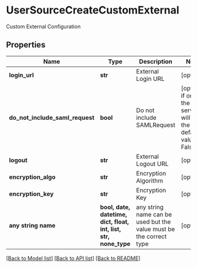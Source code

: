 # UserSourceCreateCustomExternal

Custom External Configuration

## Properties
Name | Type | Description | Notes
------------ | ------------- | ------------- | -------------
**login_url** | **str** | External Login URL | [optional] 
**do_not_include_saml_request** | **bool** | Do not include SAMLRequest | [optional]  if omitted the server will use the default value of False
**logout** | **str** | External Logout URL | [optional] 
**encryption_algo** | **str** | Encryption Algorithm | [optional] 
**encryption_key** | **str** | Encryption Key | [optional] 
**any string name** | **bool, date, datetime, dict, float, int, list, str, none_type** | any string name can be used but the value must be the correct type | [optional]

[[Back to Model list]](../README.md#documentation-for-models) [[Back to API list]](../README.md#documentation-for-api-endpoints) [[Back to README]](../README.md)


